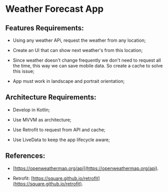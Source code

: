 # Weather Forecast App

## Features Requirements:

* Using any weather APi, request the weather from any location;

* Create an UI that can show next weather's from this location;

* Since weather doesn't change frequently we don't need to request all the time, this way we can save mobile data. So create a cache to solve this issue;

* App must work in landscape and portrait orientation;

## Architecture Requirements:

* Develop in Kotlin;

* Use MVVM as architecture;

* Use Retrofit to request from API and cache;

* Use LiveData to keep the app lifecycle aware;

## References:

* [https://openweathermap.org/api](https://openweathermap.org/api).

* Retrofit: [https://square.github.io/retrofit](https://square.github.io/retrofit).
